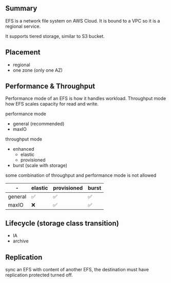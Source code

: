 ## Summary

EFS is a network file system on AWS Cloud. It is bound to a VPC so it is a regional service.

It supports tiered storage, similar to S3 bucket.

## Placement

- regional
- one zone (only one AZ)

## Performance & Throughput

Performance mode of an EFS is how it handles workload.
Throughput mode how EFS scales capacity for read and write.

performance mode
- general (recommended)
- maxIO

throughput mode
- enhanced
  - elastic
  - provisioned
- burst (scale with storage)

some combination of throughput and performance mode is not allowed

| -       | elastic | provisioned | burst |
|---------|---------|-------------|-------|
| general | ✅       | ✅           | ✅     |
| maxIO   | ❌       | ✅           | ✅     |

## Lifecycle (storage class transition)

- IA
- archive

## Replication

sync an EFS with content of another EFS, the destination must have replication protected turned off.
